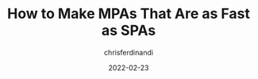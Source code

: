 ---
author: chrisferdinandi
date: 2022-02-23
permalink: false
tags:
  - performance
  - single-page-apps
target_url: https://gomakethings.com/how-to-make-mpas-that-are-as-fast-as-spas/
title: How to Make MPAs That Are as Fast as SPAs
---